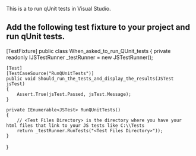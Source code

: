 This is a to run qUnit tests in Visual Studio.

## Add the following test fixture to your project and run qUnit tests.

[TestFixture]
public class When_asked_to_run_QUnit_tests
{
	private readonly IJSTestRunner _testRunner = new JSTestRunner();

	[Test]
	[TestCaseSource("RunQUnitTests")]
	public void Should_run_the_tests_and_display_the_results(JSTest jsTest)
	{
		Assert.True(jsTest.Passed, jsTest.Message);
	}
	
	private IEnumerable<JSTest> RunQUnitTests()
	{
		// <Test Files Directory> is the directory where you have your html files that link to your JS tests like C:\\Tests
		return _testRunner.RunTests("<Test Files Directory>"));
	}
}
